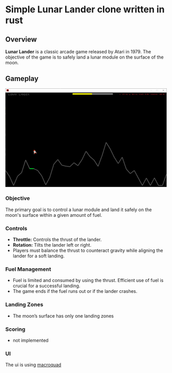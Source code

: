 # Simple Lunar Lander clone written in rust 



## Overview

**Lunar Lander** is a classic arcade game released by Atari in 1979. The objective of the game is to safely land a lunar module on the surface of the moon.

## Gameplay
![Game sample image](./src/game_sample.png)

### Objective
The primary goal is to control a lunar module and land it safely on the moon's surface within a given amount of fuel.

### Controls
- **Throttle:** Controls the thrust of the lander.
- **Rotation:** Tilts the lander left or right.
- Players must balance the thrust to counteract gravity while aligning the lander for a soft landing.

### Fuel Management
- Fuel is limited and consumed by using the thrust. Efficient use of fuel is crucial for a successful landing.
- The game ends if the fuel runs out or if the lander crashes.

### Landing Zones
- The moon’s surface has only one landing zones

### Scoring
- not implemented

### UI
The ui is using [macroquad](https://docs.rs/macroquad/latest/macroquad/ui/index.html)

